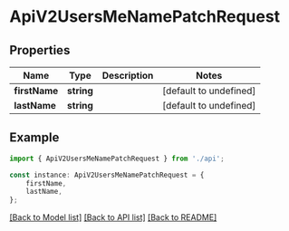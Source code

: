 # ApiV2UsersMeNamePatchRequest


## Properties

Name | Type | Description | Notes
------------ | ------------- | ------------- | -------------
**firstName** | **string** |  | [default to undefined]
**lastName** | **string** |  | [default to undefined]

## Example

```typescript
import { ApiV2UsersMeNamePatchRequest } from './api';

const instance: ApiV2UsersMeNamePatchRequest = {
    firstName,
    lastName,
};
```

[[Back to Model list]](../README.md#documentation-for-models) [[Back to API list]](../README.md#documentation-for-api-endpoints) [[Back to README]](../README.md)

